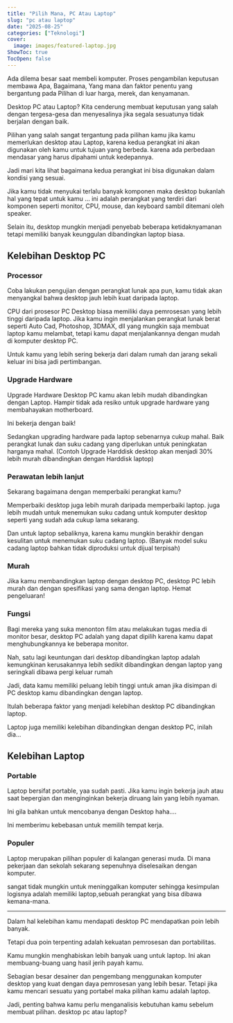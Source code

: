 ```yaml
---
title: "Pilih Mana, PC Atau Laptop"
slug: "pc atau laptop"
date: "2025-08-25"
categories: ["Teknologi"]
cover:
  image: images/featured-laptop.jpg
ShowToc: true
TocOpen: false
---
```


Ada dilema besar saat membeli komputer. Proses pengambilan keputusan membawa Apa, Bagaimana, Yang mana dan faktor penentu yang bergantung pada Pilihan di luar harga, merek, dan kenyamanan.

Desktop PC atau Laptop? Kita cenderung membuat keputusan yang salah dengan tergesa-gesa dan menyesalinya jika segala sesuatunya tidak berjalan dengan baik.

Pilihan yang salah sangat tergantung pada pilihan kamu jika kamu memerlukan desktop atau Laptop, karena kedua perangkat ini akan digunakan oleh kamu untuk tujuan yang berbeda. karena ada perbedaan mendasar yang harus dipahami untuk kedepannya.

Jadi mari kita lihat bagaimana kedua perangkat ini bisa digunakan dalam kondisi yang sesuai.

Jika kamu tidak menyukai terlalu banyak komponen maka desktop bukanlah hal yang tepat untuk kamu … ini adalah perangkat yang terdiri dari komponen seperti monitor, CPU, mouse, dan keyboard sambil ditemani oleh speaker.

Selain itu, desktop mungkin menjadi penyebab beberapa ketidaknyamanan tetapi memiliki banyak keunggulan dibandingkan laptop biasa.

## Kelebihan Desktop PC

### Processor

Coba lakukan pengujian dengan perangkat lunak apa pun, kamu tidak akan menyangkal bahwa desktop jauh lebih kuat daripada laptop.

CPU dari prosesor PC Desktop biasa memiliki daya pemrosesan yang lebih tinggi daripada laptop. Jika kamu ingin menjalankan perangkat lunak berat seperti Auto Cad, Photoshop, 3DMAX, dll yang mungkin saja membuat laptop kamu melambat, tetapi kamu dapat menjalankannya dengan mudah di komputer desktop PC.

Untuk kamu yang lebih sering bekerja dari dalam rumah dan jarang sekali keluar ini bisa jadi pertimbangan.

### Upgrade Hardware

Upgrade Hardware Desktop PC kamu akan lebih mudah dibandingkan dengan Laptop. Hampir tidak ada resiko untuk upgrade hardware yang membahayakan motherboard.

Ini bekerja dengan baik!

Sedangkan upgrading hardware pada laptop sebenarnya cukup mahal. Baik perangkat lunak dan suku cadang yang diperlukan untuk peningkatan harganya mahal. (Contoh Upgrade Harddisk desktop akan menjadi 30% lebih murah dibandingkan dengan Harddisk laptop)

### Perawatan lebih lanjut

Sekarang bagaimana dengan memperbaiki perangkat kamu?

Memperbaiki desktop juga lebih murah daripada memperbaiki laptop. juga lebih mudah untuk menemukan suku cadang untuk komputer desktop seperti yang sudah ada cukup lama sekarang.

Dan untuk laptop sebaliknya, karena kamu mungkin berakhir dengan kesulitan untuk menemukan suku cadang laptop. (Banyak model suku cadang laptop bahkan tidak diproduksi untuk dijual terpisah)

### Murah

Jika kamu membandingkan laptop dengan desktop PC, desktop PC lebih murah dan dengan spesifikasi yang sama dengan laptop. Hemat pengeluaran!

### Fungsi

Bagi mereka yang suka menonton film atau melakukan tugas media di monitor besar, desktop PC adalah yang dapat dipilih karena kamu dapat menghubungkannya ke beberapa monitor.

Nah, satu lagi keuntungan dari desktop dibandingkan laptop adalah kemungkinan kerusakannya lebih sedikit dibandingkan dengan laptop yang seringkali dibawa pergi keluar rumah

Jadi, data kamu memiliki peluang lebih tinggi untuk aman jika disimpan di PC desktop kamu dibandingkan dengan laptop.

Itulah beberapa faktor yang menjadi kelebihan desktop PC dibandingkan laptop.

Laptop juga memiliki kelebihan dibandingkan dengan desktop PC, inilah dia…

## Kelebihan Laptop

### Portable

Laptop bersifat portable, yaa sudah pasti. Jika kamu ingin bekerja jauh atau saat bepergian dan menginginkan bekerja diruang lain yang lebih nyaman.

Ini gila bahkan untuk mencobanya dengan Desktop haha….

Ini memberimu kebebasan untuk memilih tempat kerja.

### Populer

Laptop merupakan pilihan populer di kalangan generasi muda. Di mana pekerjaan dan sekolah sekarang sepenuhnya diselesaikan dengan komputer.

sangat tidak mungkin untuk meninggalkan komputer sehingga kesimpulan logisnya adalah memiliki laptop,sebuah perangkat yang bisa dibawa kemana-mana.

---

Dalam hal kelebihan kamu mendapati desktop PC mendapatkan poin lebih banyak.

Tetapi dua poin terpenting adalah kekuatan pemrosesan dan portabilitas.

Kamu mungkin menghabiskan lebih banyak uang untuk laptop. Ini akan membuang-buang uang hasil jerih payah kamu.

Sebagian besar desainer dan pengembang menggunakan komputer desktop yang kuat dengan daya pemrosesan yang lebih besar. Tetapi jika kamu mencari sesuatu yang portabel maka pilihan kamu adalah laptop.

Jadi, penting bahwa kamu perlu menganalisis kebutuhan kamu sebelum membuat pilihan. desktop pc atau laptop?
